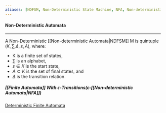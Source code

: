 ```yaml
---
aliases: [NDFSM, Non-Deterministic State Machine, NFA, Non-deterministic Automata]
---
```


#### Non-Deterministic Automata
---
A Non-Deterministic [[Non-deterministic Automata|NDFSM]] M is quintuple $(K, \sum, \Delta, s, A)$, where:
- K is a finite set of states, 
- $\sum$ is an alphabet, 
- $s \in K$ is the start state, 
- $A \subseteq K$ is the set of final states, and 
- $\Delta$ is the transition relation.


##### [[Finite Automata]] With $\epsilon$-Transitions($\epsilon$-[[Non-deterministic Automata|NFA]])




[Deterministic Finite Automata](obsidian://open?vault=Theory%20Of%20Computation&file=Deterministic%20Finite%20Automata)
